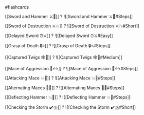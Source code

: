 #flashcards

[[Sword and Hammer ⚔️🔨]]
?
![[Sword and Hammer ⚔️🔨#Steps]]
<!--SR:!2024-06-08,24,150-->

[[Sword of Destruction ⚔️💥]]
?
![[Sword of Destruction ⚔️💥#Short]]
<!--SR:!2024-09-27,137,250-->

[[Delayed Sword ⏰⚔️]]
?
![[Delayed Sword ⏰⚔️#Easy]]
<!--SR:!2024-10-06,290,310-->

[[Grasp of Death 🔒💀]]
?
![[Grasp of Death 🔒💀#Steps]]
<!--SR:!2024-08-23,193,230-->

[[Captured Twigs 🕸️🌿]]
?
![[Captured Twigs 🕸️🌿#Medium]]
<!--SR:!2024-06-25,28,235-->

[[Mace of Aggression 🔨↔️]]
?
![[Mace of Aggression 🔨↔️#Steps]]
<!--SR:!2024-05-30,4,170-->

[[Attacking Mace 💥👊]]
?
![[Attacking Mace 💥👊#Steps]]
<!--SR:!2024-05-31,6,131-->

[[Alternating Maces 🔄✊]]
?
![[Alternating Maces 🔄✊#Steps]]
<!--SR:!2024-10-31,288,308-->

[[Deflecting Hammer 💥🔨]]
?
![[Deflecting Hammer 💥🔨#Steps]]
<!--SR:!2024-06-05,21,159-->

[[Checking the Storm ✔️⛈️]]
?
![[Checking the Storm ✔️⛈️#Short]]
<!--SR:!2024-06-03,5,130-->

